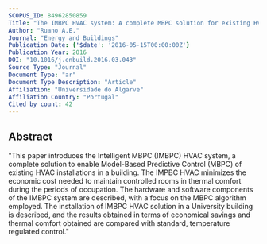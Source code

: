 ```yaml
---
SCOPUS_ID: 84962850859
Title: "The IMBPC HVAC system: A complete MBPC solution for existing HVAC systems"
Author: "Ruano A.E."
Journal: "Energy and Buildings"
Publication Date: {'$date': '2016-05-15T00:00:00Z'}
Publication Year: 2016
DOI: "10.1016/j.enbuild.2016.03.043"
Source Type: "Journal"
Document Type: "ar"
Document Type Description: "Article"
Affiliation: "Universidade do Algarve"
Affiliation Country: "Portugal"
Cited by count: 42
---
```


## Abstract
"This paper introduces the Intelligent MBPC (IMBPC) HVAC system, a complete solution to enable Model-Based Predictive Control (MBPC) of existing HVAC installations in a building. The IMPBC HVAC minimizes the economic cost needed to maintain controlled rooms in thermal comfort during the periods of occupation. The hardware and software components of the IMBPC system are described, with a focus on the MBPC algorithm employed. The installation of IMBPC HVAC solution in a University building is described, and the results obtained in terms of economical savings and thermal comfort obtained are compared with standard, temperature regulated control."
